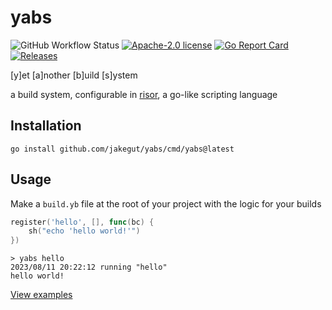 # yabs

![GitHub Workflow Status](https://img.shields.io/github/actions/workflow/status/jakegut/yabs/main.yml?style=for-the-badge&logo=github)
[![Apache-2.0 license](https://img.shields.io/github/license/jakegut/yabs?style=for-the-badge)](https://opensource.org/license/apache-2-0/)
[![Go Report Card](https://goreportcard.com/badge/github.com/jakegut/yabs?style=for-the-badge)](https://goreportcard.com/report/github.com/jakegut/yabs)
[![Releases](https://img.shields.io/github/release/jakegut/yabs/all.svg?style=for-the-badge)](https://github.com/jakegut/yabs/releases)

[y]et [a]nother [b]uild [s]ystem

a build system, configurable in [risor](https://github.com/risor-io/risor), a go-like scripting language

## Installation

`go install github.com/jakegut/yabs/cmd/yabs@latest`

## Usage

Make a `build.yb` file at the root of your project with the logic for your builds

```go
register('hello', [], func(bc) {
    sh("echo 'hello world!'")
})
```

```
> yabs hello
2023/08/11 20:22:12 running "hello"
hello world!
```

[View examples](https://yabs.build/docs/examples)
